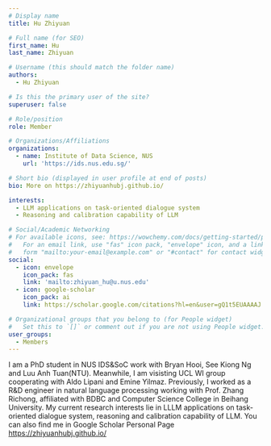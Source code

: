 ```yaml
---
# Display name
title: Hu Zhiyuan

# Full name (for SEO)
first_name: Hu
last_name: Zhiyuan

# Username (this should match the folder name)
authors:
  - Hu Zhiyuan

# Is this the primary user of the site?
superuser: false

# Role/position
role: Member

# Organizations/Affiliations
organizations:
  - name: Institute of Data Science, NUS
    url: 'https://ids.nus.edu.sg/'

# Short bio (displayed in user profile at end of posts)
bio: More on https://zhiyuanhubj.github.io/

interests:
  - LLM applications on task-oriented dialogue system
  - Reasoning and calibration capability of LLM

# Social/Academic Networking
# For available icons, see: https://wowchemy.com/docs/getting-started/page-builder/#icons
#   For an email link, use "fas" icon pack, "envelope" icon, and a link in the
#   form "mailto:your-email@example.com" or "#contact" for contact widget.
social:
  - icon: envelope
    icon_pack: fas
    link: 'mailto:zhiyuan_hu@u.nus.edu'
  - icon: google-scholar
    icon_pack: ai
    link: https://scholar.google.com/citations?hl=en&user=gQ1t5EUAAAAJ

# Organizational groups that you belong to (for People widget)
#   Set this to `[]` or comment out if you are not using People widget.
user_groups:
  - Members
---
```


I am a PhD student in NUS IDS&SoC work with Bryan Hooi, See Kiong Ng and Luu Anh Tuan(NTU). Meanwhile, I am visisting UCL WI group cooperating with Aldo Lipani and Emine Yilmaz. Previously, I worked as a R&D engineer in natural language processing working with Prof. Zhang Richong, affiliated with BDBC and Computer Science College in Beihang University. My current research interests lie in LLLM applications on task-oriented dialogue system, reasoning and calibration capability of LLM. You can also find me in Google Scholar Personal Page https://zhiyuanhubj.github.io/
